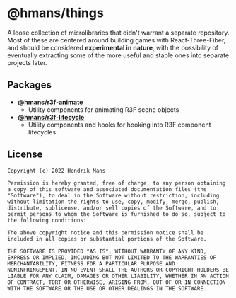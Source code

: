 # @hmans/things

A loose collection of microlibraries that didn't warrant a separate repository. Most of these are centered around building games with React-Three-Fiber, and should be considered **experimental in nature**, with the possibility of eventually extracting some of the more useful and stable ones into separate projects later.

## Packages

- **[@hmans/r3f-animate](https://github.com/hmans/things/tree/main/packages/hmans-r3f-animate)**
  - Utility components for animating R3F scene objects
- **[@hmans/r3f-lifecycle](https://github.com/hmans/things/tree/main/packages/hmans-r3f-lifecycle)**
  - Utility components and hooks for hooking into R3F component lifecycles

## License

```
Copyright (c) 2022 Hendrik Mans

Permission is hereby granted, free of charge, to any person obtaining
a copy of this software and associated documentation files (the
"Software"), to deal in the Software without restriction, including
without limitation the rights to use, copy, modify, merge, publish,
distribute, sublicense, and/or sell copies of the Software, and to
permit persons to whom the Software is furnished to do so, subject to
the following conditions:

The above copyright notice and this permission notice shall be
included in all copies or substantial portions of the Software.

THE SOFTWARE IS PROVIDED "AS IS", WITHOUT WARRANTY OF ANY KIND,
EXPRESS OR IMPLIED, INCLUDING BUT NOT LIMITED TO THE WARRANTIES OF
MERCHANTABILITY, FITNESS FOR A PARTICULAR PURPOSE AND
NONINFRINGEMENT. IN NO EVENT SHALL THE AUTHORS OR COPYRIGHT HOLDERS BE
LIABLE FOR ANY CLAIM, DAMAGES OR OTHER LIABILITY, WHETHER IN AN ACTION
OF CONTRACT, TORT OR OTHERWISE, ARISING FROM, OUT OF OR IN CONNECTION
WITH THE SOFTWARE OR THE USE OR OTHER DEALINGS IN THE SOFTWARE.
```
